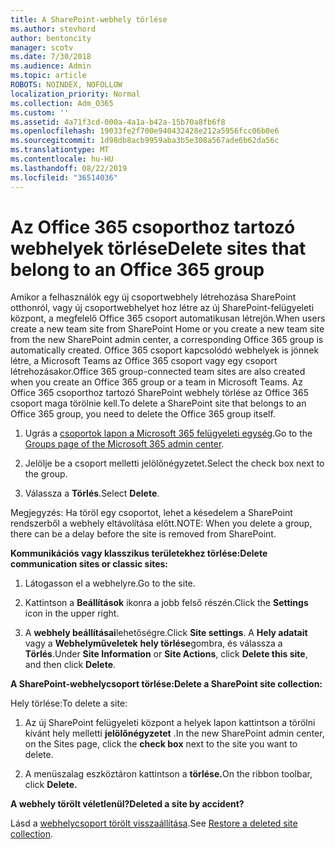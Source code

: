 ```yaml
---
title: A SharePoint-webhely törlése
ms.author: stevhord
author: bentoncity
manager: scotv
ms.date: 7/30/2018
ms.audience: Admin
ms.topic: article
ROBOTS: NOINDEX, NOFOLLOW
localization_priority: Normal
ms.collection: Adm_O365
ms.custom: ''
ms.assetid: 4a71f3cd-000a-4a1a-b42a-15b70a8fb6f8
ms.openlocfilehash: 19033fe2f700e940432428e212a5956fcc06b0e6
ms.sourcegitcommit: 1d98db8acb9959aba3b5e308a567ade6b62da56c
ms.translationtype: MT
ms.contentlocale: hu-HU
ms.lasthandoff: 08/22/2019
ms.locfileid: "36514036"
---
```

# <a name="delete-sites-that-belong-to-an-office-365-group"></a><span data-ttu-id="6e8d1-102">Az Office 365 csoporthoz tartozó webhelyek törlése</span><span class="sxs-lookup"><span data-stu-id="6e8d1-102">Delete sites that belong to an Office 365 group</span></span>

<span data-ttu-id="6e8d1-103">Amikor a felhasználók egy új csoportwebhely létrehozása SharePoint otthonról, vagy új csoportwebhelyet hoz létre az új SharePoint-felügyeleti központ, a megfelelő Office 365 csoport automatikusan létrejön.</span><span class="sxs-lookup"><span data-stu-id="6e8d1-103">When users create a new team site from SharePoint Home or you create a new team site from the new SharePoint admin center, a corresponding Office 365 group is automatically created.</span></span> <span data-ttu-id="6e8d1-104">Office 365 csoport kapcsolódó webhelyek is jönnek létre, a Microsoft Teams az Office 365 csoport vagy egy csoport létrehozásakor.</span><span class="sxs-lookup"><span data-stu-id="6e8d1-104">Office 365 group-connected team sites are also created when you create an Office 365 group or a team in Microsoft Teams.</span></span> <span data-ttu-id="6e8d1-105">Az Office 365 csoporthoz tartozó SharePoint webhely törlése az Office 365 csoport maga törölnie kell.</span><span class="sxs-lookup"><span data-stu-id="6e8d1-105">To delete a SharePoint site that belongs to an Office 365 group, you need to delete the Office 365 group itself.</span></span> 
  
1. <span data-ttu-id="6e8d1-106">Ugrás a [csoportok lapon a Microsoft 365 felügyeleti egység](https://portal.office.com/adminportal/home#/groups).</span><span class="sxs-lookup"><span data-stu-id="6e8d1-106">Go to the [Groups page of the Microsoft 365 admin center](https://portal.office.com/adminportal/home#/groups).</span></span>
    
2. <span data-ttu-id="6e8d1-107">Jelölje be a csoport melletti jelölőnégyzetet.</span><span class="sxs-lookup"><span data-stu-id="6e8d1-107">Select the check box next to the group.</span></span>
    
3. <span data-ttu-id="6e8d1-108">Válassza a **Törlés**.</span><span class="sxs-lookup"><span data-stu-id="6e8d1-108">Select **Delete**.</span></span>
    
<span data-ttu-id="6e8d1-109">Megjegyzés: Ha töröl egy csoportot, lehet a késedelem a SharePoint rendszerből a webhely eltávolítása előtt.</span><span class="sxs-lookup"><span data-stu-id="6e8d1-109">NOTE: When you delete a group, there can be a delay before the site is removed from SharePoint.</span></span>
  
<span data-ttu-id="6e8d1-110">**Kommunikációs vagy klasszikus területekhez törlése:**</span><span class="sxs-lookup"><span data-stu-id="6e8d1-110">**Delete communication sites or classic sites:**</span></span>

1. <span data-ttu-id="6e8d1-111">Látogasson el a webhelyre.</span><span class="sxs-lookup"><span data-stu-id="6e8d1-111">Go to the site.</span></span>
  
2. <span data-ttu-id="6e8d1-112">Kattintson a **Beállítások** ikonra a jobb felső részén.</span><span class="sxs-lookup"><span data-stu-id="6e8d1-112">Click the **Settings** icon in the upper right.</span></span> 
  
3. <span data-ttu-id="6e8d1-113">A **webhely beállításai**lehetőségre.</span><span class="sxs-lookup"><span data-stu-id="6e8d1-113">Click **Site settings**.</span></span> <span data-ttu-id="6e8d1-114">A **Hely adatait** vagy a **Webhelyműveletek** **hely törlése**gombra, és válassza a **Törlés**.</span><span class="sxs-lookup"><span data-stu-id="6e8d1-114">Under **Site Information** or **Site Actions**, click **Delete this site**, and then click **Delete**.</span></span>
  
<span data-ttu-id="6e8d1-115">**A SharePoint-webhelycsoport törlése:**</span><span class="sxs-lookup"><span data-stu-id="6e8d1-115">**Delete a SharePoint site collection:**</span></span>

<span data-ttu-id="6e8d1-116">Hely törlése:</span><span class="sxs-lookup"><span data-stu-id="6e8d1-116">To delete a site:</span></span>
  
1. <span data-ttu-id="6e8d1-117">Az új SharePoint felügyeleti központ a helyek lapon kattintson a törölni kívánt hely melletti **jelölőnégyzetet** .</span><span class="sxs-lookup"><span data-stu-id="6e8d1-117">In the new SharePoint admin center, on the Sites page, click the **check box** next to the site you want to delete.</span></span> 
    
2. <span data-ttu-id="6e8d1-118">A menüszalag eszköztáron kattintson a **törlése.**</span><span class="sxs-lookup"><span data-stu-id="6e8d1-118">On the ribbon toolbar, click **Delete.**</span></span>
    
<span data-ttu-id="6e8d1-119">**A webhely törölt véletlenül?**</span><span class="sxs-lookup"><span data-stu-id="6e8d1-119">**Deleted a site by accident?**</span></span>

<span data-ttu-id="6e8d1-120">Lásd a [webhelycsoport törölt visszaállítása](https://go.microsoft.com/fwlink/?linkid=867660).</span><span class="sxs-lookup"><span data-stu-id="6e8d1-120">See [Restore a deleted site collection](https://go.microsoft.com/fwlink/?linkid=867660).</span></span>
  


